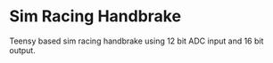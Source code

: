 # Sim Racing Handbrake

Teensy based sim racing handbrake using 12 bit ADC input and 16 bit output.
